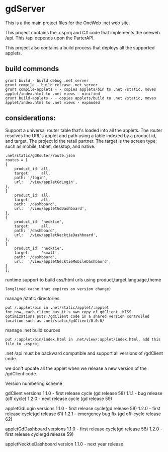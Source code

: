 # gdServer

This is a the main project files for the OneWeb .net web site. 

This project contains the .csproj and C# code that implements the oneweb /api.  This /api depends upon the ParterAPI.

This project also contains a build process that deploys all the supported applets.


## build commonds

    grunt build - build debug .net server
    grunt compile - build release .net server
    grunt compile-applets - - copies applets/bin to .net /static, moves applet/index.html to .net views - minified 
    grunt build-applets - - copies applets/build to .net /static, moves applet/index.html to .net views - expanded
    

##  considerations:

Support a universal router table that's loaded into all the applets.  The router resolves the URL's applet and path using a table indexed by a product id, and target.  The project id the retail partner.   The target is the screen type; such as mobile, tablet, desktop, and native.


    .net/static/gdRouter/route.json
    routes = [
    {
        product_id: all,
        target:     all,
        path: '/login',
        url:  '/view/appletGdLogin',
    },
    {
        product_id: all,
        target:     all,
        path: '/dashboard',
        url:  '/view/appletGdDashboard',
    },
    {
        product_id: 'necktie',
        target:     all,
        path: '/dashboard',
        url:  '/view/appletNecktieDashboard',
    },
    {
        product_id: 'necktie',
        target:     'small',
        path: '/dashboard',
        url:  '/view/appletNecktieMobileDashbaord',
    }
    ];
    


    
runtime support to build css/html urls using product,target,language,theme

    longlived cache that expires on version change)

manage /static directories.

    put /:applet/bin in .net/static/applet/:applet
    for now, each client has it's own copy of gdClient. KISS
    optimizations puts /gdClient code in a shared version controlled location such as .net/static/gdClient/0.0.0/

manage .net build sources

    put /:applet/bin/index.html in .net/view/:applet/index.html, add this file to .csproj

.net /api must be backward compatible and support all versions of /gdClient code.


we don't update all the applet when we release a new version of the /gdClient code.


Version numbering scheme

gdClient versions
 1.1.0  - first release cycle (gd release 58)
 1.1.1  - bug release (off cycle)
 1.2.0  - next release cycle (gd release 59)

appletGdLogin versions
 1.1.0  - first release cycle(gd release 58)
 1.2.0  - first release cycle(gd release 61)
 1.2.1  - emergency bug fix (gd off-cycle release 62)

appletGdDashboard versions
 1.1.0  - first release cycle(gd release 58)
 1.2.0  - first release cycle(gd release 59)

appletNecktieDashboard version
 1.1.0   - next year release
